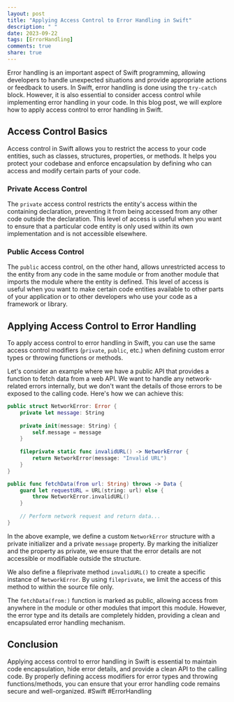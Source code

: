 ```yaml
---
layout: post
title: "Applying Access Control to Error Handling in Swift"
description: " "
date: 2023-09-22
tags: [ErrorHandling]
comments: true
share: true
---
```


Error handling is an important aspect of Swift programming, allowing developers to handle unexpected situations and provide appropriate actions or feedback to users. In Swift, error handling is done using the `try-catch` block. However, it is also essential to consider access control while implementing error handling in your code. In this blog post, we will explore how to apply access control to error handling in Swift.

## Access Control Basics

Access control in Swift allows you to restrict the access to your code entities, such as classes, structures, properties, or methods. It helps you protect your codebase and enforce encapsulation by defining who can access and modify certain parts of your code.

### Private Access Control

The `private` access control restricts the entity's access within the containing declaration, preventing it from being accessed from any other code outside the declaration. This level of access is useful when you want to ensure that a particular code entity is only used within its own implementation and is not accessible elsewhere.

### Public Access Control

The `public` access control, on the other hand, allows unrestricted access to the entity from any code in the same module or from another module that imports the module where the entity is defined. This level of access is useful when you want to make certain code entities available to other parts of your application or to other developers who use your code as a framework or library.

## Applying Access Control to Error Handling

To apply access control to error handling in Swift, you can use the same access control modifiers (`private`, `public`, etc.) when defining custom error types or throwing functions or methods.

Let's consider an example where we have a public API that provides a function to fetch data from a web API. We want to handle any network-related errors internally, but we don't want the details of those errors to be exposed to the calling code. Here's how we can achieve this:

```swift
public struct NetworkError: Error {
    private let message: String
    
    private init(message: String) {
        self.message = message
    }
    
    fileprivate static func invalidURL() -> NetworkError {
        return NetworkError(message: "Invalid URL")
    }
}

public func fetchData(from url: String) throws -> Data {
    guard let requestURL = URL(string: url) else {
        throw NetworkError.invalidURL()
    }
    
    // Perform network request and return data...
}
```

In the above example, we define a custom `NetworkError` structure with a private initializer and a private `message` property. By marking the initializer and the property as private, we ensure that the error details are not accessible or modifiable outside the structure.

We also define a fileprivate method `invalidURL()` to create a specific instance of `NetworkError`. By using `fileprivate`, we limit the access of this method to within the source file only.

The `fetchData(from:)` function is marked as public, allowing access from anywhere in the module or other modules that import this module. However, the error type and its details are completely hidden, providing a clean and encapsulated error handling mechanism.

## Conclusion

Applying access control to error handling in Swift is essential to maintain code encapsulation, hide error details, and provide a clean API to the calling code. By properly defining access modifiers for error types and throwing functions/methods, you can ensure that your error handling code remains secure and well-organized. #Swift #ErrorHandling